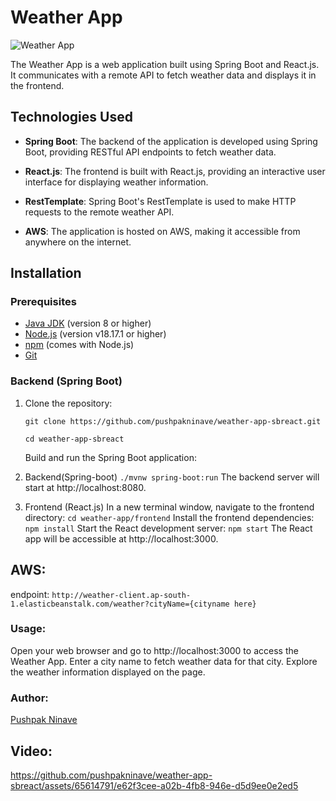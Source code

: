 
# Weather App
![Weather App](https://github.com/pushpakninave/weather-app-sbreact/assets/65614791/31412c7d-01c5-4d7e-b693-ecc3ca419e43)


The Weather App is a web application built using Spring Boot and React.js. It communicates with a remote API to fetch weather data and displays it in the frontend.

## Technologies Used

- **Spring Boot**: The backend of the application is developed using Spring Boot, providing RESTful API endpoints to fetch weather data.

- **React.js**: The frontend is built with React.js, providing an interactive user interface for displaying weather information.

- **RestTemplate**: Spring Boot's RestTemplate is used to make HTTP requests to the remote weather API.

- **AWS**: The application is hosted on AWS, making it accessible from anywhere on the internet.

## Installation

### Prerequisites

- [Java JDK](https://www.oracle.com/java/technologies/javase-downloads.html) (version 8 or higher)
- [Node.js](https://nodejs.org/) (version v18.17.1 or higher)
- [npm](https://www.npmjs.com/get-npm) (comes with Node.js)
- [Git](https://git-scm.com/downloads)

### Backend (Spring Boot)

1. Clone the repository:

   `git clone https://github.com/pushpakninave/weather-app-sbreact.git`

   `cd weather-app-sbreact `
   
   Build and run the Spring Boot application:

3. Backend(Spring-boot)
   `./mvnw spring-boot:run`
   The backend server will start at http://localhost:8080.

4. Frontend (React.js)
   In a new terminal window, navigate to the frontend directory:
   `cd weather-app/frontend`
   Install the frontend dependencies:
   `npm install`
   Start the React development server:
   `npm start`
   The React app will be accessible at http://localhost:3000.
   
## AWS:
endpoint: `http://weather-client.ap-south-1.elasticbeanstalk.com/weather?cityName={cityname here}`

### Usage:
Open your web browser and go to http://localhost:3000 to access the Weather App.
Enter a city name to fetch weather data for that city.
Explore the weather information displayed on the page.


### Author:
[Pushpak Ninave]()

## Video:
https://github.com/pushpakninave/weather-app-sbreact/assets/65614791/e62f3cee-a02b-4fb8-946e-d5d9ee0e2ed5

